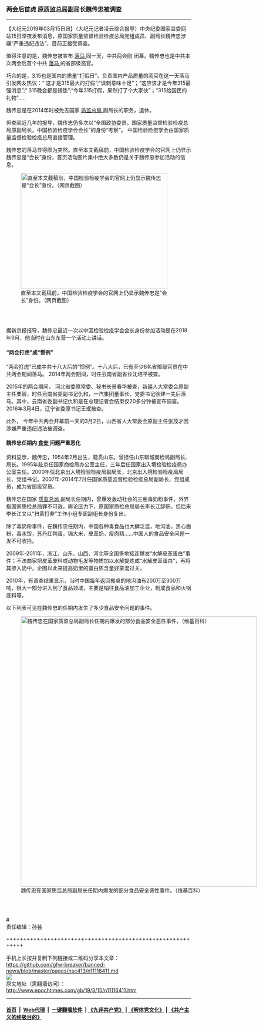 ### 两会后首虎 原质监总局副局长魏传忠被调查
------------------------

<p>
 【大纪元2019年03月15日讯】（大纪元记者凌云综合报导）中央纪委国家监委网站15日深夜发布消息，原国家质量监督检验检疫总局党组成员、副局长魏传忠涉嫌“严重违纪违法”，目前正接受调查。
</p>
<p>
 值得注意的是，魏传忠被宣布
 <a href="http://www.epochtimes.com/gb/tag/%E8%90%BD%E9%A9%AC.html">
  落马
 </a>
 同一天，中共两会刚
 <span class="bjh-strong">
  闭幕。魏传忠也是中共本次两会后首个中共
  <a href="http://www.epochtimes.com/gb/tag/%E8%90%BD%E9%A9%AC.html">
   落马
  </a>
  的省部级高官。
 </span>
</p>
<p>
 <span class="bjh-strong">
  巧合的是，3.15也是国内的质量“打假日”。负责国内产品质量的高官在这一天落马引发网友热议：“
 </span>
 这才是315最大的打假”;“讽刺意味十足”；“这应该才是今年315最强消息”;“ 315晚会都是铺垫”;“今年315打假，果然打了个大家伙”；“315给国民的礼物”…..
</p>
<p>
 魏传忠是在2014年时被免去国家
 <a href="http://www.epochtimes.com/gb/tag/%E8%B4%A8%E7%9B%91%E6%80%BB%E5%B1%80.html">
  质监总局
 </a>
 副局长的职务，退休。
</p>
<p>
 但查阅近几年的报导，魏传忠仍多次以“全国政协委员，国家质量监督检验检疫总局原副局长，中国检验检疫学会会长”的身份“考察”。
 <span class="Apple-converted-space">
  中国检验检疫学会由国家质量监督检验检疫总局直接管理。
 </span>
</p>
<p>
 魏传忠的落马显得颇为突然。直至本文截稿前，中国检验检疫学会的官网上仍显示魏传忠是“会长”身份，首页活动图片集中绝大多数仍是关于魏传忠参加活动的信息。
</p>
<figure class="wp-caption aligncenter" id="attachment_11116687" style="width: 399px">
 <a href="http://i.epochtimes.com/assets/uploads/2019/03/ss-2.jpg">
  <img alt="直至本文截稿前，中国检验检疫学会的官网上仍显示魏传忠是“会长”身份。（网页截图）" class=" wp-image-11116687" height="315" src="http://i.epochtimes.com/assets/uploads/2019/03/ss-2-600x474.jpg" width="399"/>
 </a>
 <br/><figcaption class="wp-caption-text">
  直至本文截稿前，中国检验检疫学会的官网上仍显示魏传忠是“会长”身份。（网页截图）
 </figcaption><br/>
</figure><br/>
<p>
 据新京报报导，魏传忠最近一次以中国检验检疫学会会长身份参加活动是在2018年9月，他当时在山东东营一个活动上讲话。
</p>
<h4>
 “两会打虎”成“惯例”
</h4>
<p>
 <span class="bjh-p">
  <span class="bjh-strong">
   “两会打虎”已成中共十八大后的“惯例”。十八大后，已有至少6名省部级官员在中共两会期间落马。
  </span>
 </span>
 <span class="bjh-p">
  2014年两会期间，时任云南省副省长沈培平被查。
 </span>
</p>
<p>
 <span class="bjh-p">
  <span class="bjh-strong">
   2015年的两会期间，
  </span>
  河北省委原常委、秘书长景春华被查，新疆人大常委会原副主任栗智，时任云南省委副书记仇和，一汽集团董事长、党委书记徐建一先后落马。其中，云南省委副书记仇和是在总理记者会结束仅20多分钟被宣布调查。
 </span>
 <span class="bjh-p">
  2016年3月4日，辽宁省委原书记王珉被查。
 </span>
</p>
<p>
 <span class="bjh-p">
  此外，
  <span class="bjh-strong">
   今年中共两会开幕前一天的3月2日，山西省人大常委会原副主任张茂才因涉嫌严重违纪违法被调查。
  </span>
 </span>
</p>
<h4>
 魏传忠任期内
 <a href="http://www.epochtimes.com/gb/tag/%E9%A3%9F%E5%AE%89.html">
  食安
 </a>
 问题严重恶化
</h4>
<p>
 资料显示，魏传忠，1954年2月出生，籍贯山东。曾担任山东聊城商检局副局长、局长。1995年赴京任国家商检局办公室主任，三年后任国家出入境检验检疫局办公室主任。2000年任北京出入境检验检疫局副局长，北京出入境检验检疫局局长、党组书记。2007年-2014年7月任国家质量监督检验检疫总局副局长、党组成员，成为省部级官员。
</p>
<p>
 魏传忠在国家
 <a href="http://www.epochtimes.com/gb/tag/%E8%B4%A8%E7%9B%91%E6%80%BB%E5%B1%80.html">
  质监总局
 </a>
 副局长任期内，曾爆发轰动社会的三鹿毒奶粉事件，外界指国家质检总局罪不可赦。舆论压力下，原国家质检总局局长李长江辞职。但后来李长江又以“扫黄打非”工作小组专职副组长身份复出。
</p>
<p>
 除了毒奶粉事件，在魏传忠任期内，中国各种毒食品也大肆泛滥，地沟油，黑心面粉，毒水饺，苏丹红鸭蛋，镉大米，皮革奶，瘦肉精……中国人的食品安全问题一发不可收拾。
</p>
<p>
 2009年-2011年，浙江、山东、山西、河北等全国多地接连爆发“水解皮革蛋白”事件；不法商家把皮革废料或动物毛发等物质加以水解提炼成“水解皮革蛋白”，再将其掺入奶中，企图以此来提高奶里的蛋白质含量好蒙混过关。
</p>
<p>
 2010年，有调查结果显示，当时中国每年返回餐桌的地沟油有200万至300万吨，很大一部分进入到了食品领域，主要是销往食品油加工企业，制成食品和火锅底料等。
</p>
<p>
 以下列表可见在魏传忠的任期内发生了多少食品安全问题的事件。
</p>
<figure class="wp-caption aligncenter" id="attachment_11116434" style="width: 643px">
 <a href="http://i.epochtimes.com/assets/uploads/2019/03/2-24.jpg">
  <img alt="魏传忠在国家质监总局副局长任期内爆发的部分食品安全恶性事件。（维基百科）" class=" wp-image-11116434" height="735" src="http://i.epochtimes.com/assets/uploads/2019/03/2-24-600x686.jpg" width="643"/>
 </a>
 <br/><figcaption class="wp-caption-text">
  魏传忠在国家质监总局副局长任期内爆发的部分食品安全恶性事件。（维基百科）
 </figcaption><br/>
</figure><br/>
<p>
 #
 <br/>
 责任编辑：孙芸
</p>

+++++++++++++++++++++++++++++++++++++++++++++++++++++++++++<br/><br/>
手机上长按并复制下列链接或二维码分享本文章：<br/>
https://github.com/gfw-breaker/banned-news/blob/master/pages/nsc413/n11116411.md <br/>
<a href='https://github.com/gfw-breaker/banned-news/blob/master/pages/nsc413/n11116411.md'><img src='https://github.com/gfw-breaker/banned-news/blob/master/pages/nsc413/n11116411.md.png'/></a> <br/>
原文地址（需翻墙访问）：http://www.epochtimes.com/gb/19/3/15/n11116411.htm


------------------------
#### [首页](https://github.com/gfw-breaker/banned-news/blob/master/README.md) &nbsp;|&nbsp; [Web代理](https://github.com/labour-camp/helloworld) &nbsp;|&nbsp; [一键翻墙软件](https://github.com/gfw-breaker/nogfw/blob/master/README.md) &nbsp;| [《九评共产党》](https://github.com/gfw-breaker/9ping.md/blob/master/README.md#九评之一评共产党是什么) | [《解体党文化》](https://github.com/gfw-breaker/jtdwh.md/blob/master/README.md) | [《共产主义的终极目的》](https://github.com/gfw-breaker/gczydzjmd.md/blob/master/README.md)

